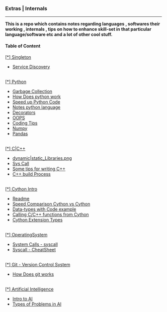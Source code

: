 <h3>Extras | Internals </h3><hr>
<b>This is a repo which contains notes regarding languages , softwares their working , internals , tips on how to enhance skill-set in that particular language/software etc and a lot of other cool stuff.</b>
  <br>
 <h4>Table of Content</h4>
<a href="./Singleton"> [*] Singleton</a>
  <ul>
    <li><a href="./Singleton/ServiceDiscovery.md "&emsp; &emsp; &emsp;>Service Discovery</a></li>
  </ul>
<br>
  <a href="./python/"> [*] Python </a>
<br>
  <ul>
  <li><a href="./python/GarbageCollection.md "&emsp; &emsp; &emsp;>Garbage Collection</a></li>
  <li><a href="./python/HowDoesItWorks.md " &emsp; &emsp; &emsp; >How Does python work</a></li>
  <li><a href="./python/SpeedUpPython.md " &emsp; &emsp; &emsp; >Speed up Python Code</a></li>
  <li><a href="./python/Notes.md " &emsp; &emsp; &emsp; >Notes python language</a></li>
  <li><a href="./python/Decorators.md " &emsp; &emsp; &emsp; >Decorators</a></li>
  <li><a href="./python/OOPS.md " &emsp; &emsp; &emsp; >OOPS</a></li>
  <li><a href="./python/CodingTips.md " &emsp; &emsp; &emsp; >Coding Tips</a></li>
  <li><a href="./python/Numpy/README.md " &emsp; &emsp; &emsp; >Numpy</a></li>
  <li><a href="./python/Pandas/README.md " &emsp; &emsp; &emsp; >Pandas</a></li>
  </ul>
<br>
   <a href="./C|C++/"> [*] C|C++ </a>
  <ul>
  <li><a href="./C|C++/dynamic|static_Libraries.png "&emsp; &emsp; &emsp;>dynamic|static_Libraries.png</a></li>
  <li><a href="./C|C++/syscall-pic.png "&emsp; &emsp; &emsp;>Sys Call</a></li>
  <li><a href="./C|C++/CPP-points.md "&emsp; &emsp; &emsp;>Some tips for writing C++</a></li>
  <li><a href="./C|C++/BuildProcess.md "&emsp; &emsp; &emsp;>C++ build Process</a></li>
  </ul>
<br>
   <a href="./Cython/"> [*] Cython Intro</a>
  <ul>
  <li><a href="./Cython/README.md "&emsp; &emsp; &emsp;>Readme</a></li>
  <li><a href="./Cython/Examples/First"&emsp; &emsp; &emsp;>Speed Comparison Cython vs Cython</a></li>
  <li><a href="./Cython/Examples/Second"&emsp; &emsp; &emsp;> Data-types with Code example</a></li>
  <li><a href="./Cython/Examples/Third"&emsp; &emsp; &emsp;> Calling C/C++ functions from Cython</a></li>
  <li><a href="./Cython/Examples/Fourth"&emsp; &emsp; &emsp;> Cython Extension Types</a></li>
  </ul>
<br>
   <a href="./OperatingSystem/"> [*] OperatingSystem</a>
  <ul>
  <li><a href="./OperatingSystem/syscall.md "&emsp; &emsp; &emsp;>System Calls - syscall</a></li>
  <li><a href="./OperatingSystem/syscallCheatSheet.md " &emsp; &emsp; &emsp; >Syscall - CheatSheet</a></li>
  </ul>
<br>
   <a href="./git/"> [*] Git - Version Control System</a>
  <ul>
  <li><a href="./git/HowDoesItWorks.md " &emsp; &emsp; &emsp; >How Does git works</a></li>
  </ul>

<br>
   <a href="./AI/"> [*] Artificial Intelligence</a>
  <ul>
  <li><a href="./AI/1.md " &emsp; &emsp; &emsp; >Intro to AI<a></li>
  <li><a href="./AI/2.md " &emsp; &emsp; &emsp; >Types of Problems in AI<a></li>
  </ul>
<br>
